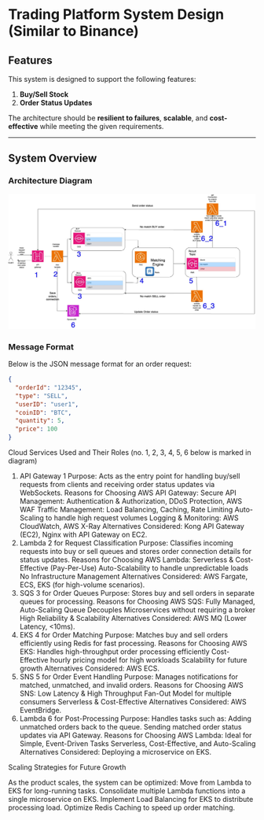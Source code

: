 # Trading Platform System Design (Similar to Binance)

## Features
This system is designed to support the following features:
1. **Buy/Sell Stock**
2. **Order Status Updates**

The architecture should be **resilient to failures**, **scalable**, and **cost-effective** while meeting the given requirements.

---

## System Overview
### Architecture Diagram
![System Diagram](https://github.com/maidt3012/DangThiMai/blob/main/src/problem2/problem2-Page-1.jpg)

### Message Format
Below is the JSON message format for an order request:
```json
{
  "orderId": "12345",
  "type": "SELL",
  "userID": "user1",
  "coinID": "BTC",
  "quantity": 5,
  "price": 100
}
```


Cloud Services Used and Their Roles (no. 1, 2, 3, 4, 5, 6 below is marked in diagram)
1. API Gateway 1
Purpose: Acts as the entry point for handling buy/sell requests from clients and receiving order status updates via WebSockets.
Reasons for Choosing AWS API Gateway:
Secure API Management: Authentication & Authorization, DDoS Protection, AWS WAF
Traffic Management: Load Balancing, Caching, Rate Limiting
Auto-Scaling to handle high request volumes
Logging & Monitoring: AWS CloudWatch, AWS X-Ray
Alternatives Considered: Kong API Gateway (EC2), Nginx with API Gateway on EC2.
2. Lambda 2 for Request Classification
Purpose: Classifies incoming requests into buy or sell queues and stores order connection details for status updates.
Reasons for Choosing AWS Lambda:
Serverless & Cost-Effective (Pay-Per-Use)
Auto-Scalability to handle unpredictable loads
No Infrastructure Management
Alternatives Considered: AWS Fargate, ECS, EKS (for high-volume scenarios).
3. SQS 3 for Order Queues
Purpose: Stores buy and sell orders in separate queues for processing.
Reasons for Choosing AWS SQS:
Fully Managed, Auto-Scaling Queue
Decouples Microservices without requiring a broker
High Reliability & Scalability
Alternatives Considered: AWS MQ (Lower Latency, <10ms).
4. EKS 4 for Order Matching
Purpose: Matches buy and sell orders efficiently using Redis for fast processing.
Reasons for Choosing AWS EKS:
Handles high-throughput order processing efficiently
Cost-Effective hourly pricing model for high workloads
Scalability for future growth
Alternatives Considered: AWS ECS.
5. SNS 5 for Order Event Handling
Purpose: Manages notifications for matched, unmatched, and invalid orders.
Reasons for Choosing AWS SNS:
Low Latency & High Throughput
Fan-Out Model for multiple consumers
Serverless & Cost-Effective
Alternatives Considered: AWS EventBridge.
6. Lambda 6 for Post-Processing
Purpose: Handles tasks such as:
Adding unmatched orders back to the queue.
Sending matched order status updates via API Gateway.
Reasons for Choosing AWS Lambda:
Ideal for Simple, Event-Driven Tasks
Serverless, Cost-Effective, and Auto-Scaling
Alternatives Considered: Deploying a microservice on EKS.

Scaling Strategies for Future Growth

As the product scales, the system can be optimized:
Move from Lambda to EKS for long-running tasks.
Consolidate multiple Lambda functions into a single microservice on EKS.
Implement Load Balancing for EKS to distribute processing load.
Optimize Redis Caching to speed up order matching.
